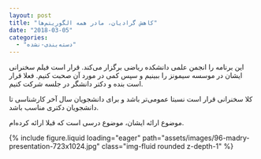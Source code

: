 ```yaml
---
layout: post
title: "کاهش گرادیان، مادر همه الگوریتم‌ها"
date: "2018-03-05"
categories: 
  - "دسته‌بندی-نشده"
---
```


این برنامه را انجمن علمی دانشکده ریاضی برگزار می‌کند. قرار است فیلم سخنرانی ایشان در موسسه سیمونز را ببینیم و سپس کمی در مورد آن صحبت کنیم. فعلا قرار است بنده و دکتر دانشگر در جلسه شرکت کنیم.

کلا سخنرانی قرار است نسبتا عمومی‌تر باشد و برای دانشجویان سال آخر کارشناسی تا دانشجویان دکتری مناسب باشد.

موضوع ارائه ایشان، موضوع درسی است که قبلا ارائه کرده‌ام.

{% include figure.liquid loading="eager" path="assets/images/96-madry-presentation-723x1024.jpg" class="img-fluid rounded z-depth-1" %}
